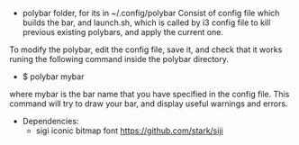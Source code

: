 * polybar folder, for its in ~/.config/polybar
Consist of config file which builds the bar, and launch.sh, which is called by i3 config file to kill previous existing polybars, and apply the current one.

To modify the polybar, edit the config file, save it, and check that it works runing the following command inside the polybar directory.
- $ polybar mybar

where mybar is the bar name that you have specified in the config file.
This command will try to draw your bar, and display useful warnings and errors.


* Dependencies:
  + sigi iconic bitmap font https://github.com/stark/siji
